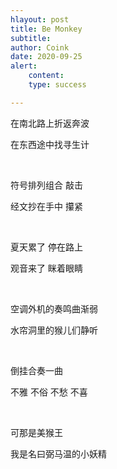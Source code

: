 ```yaml
---
hlayout: post
title: Be Monkey
subtitle: 
author: Coink
date: 2020-09-25
alert: 
    content: 
    type: success

---
```






在南北路上折返奔波

在东西途中找寻生计


&nbsp;


符号排列组合 敲击

经文抄在手中 攥紧

&nbsp;

夏天累了 停在路上

观音来了 眯着眼睛

&nbsp;

空调外机的奏鸣曲渐弱

水帘洞里的猴儿们静听

&nbsp;

倒挂合奏一曲

不雅 不俗 不愁 不喜

&nbsp;

可那是美猴王

我是名曰弼马温的小妖精

